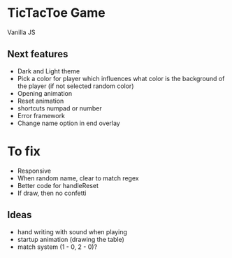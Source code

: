 # TicTacToe Game
Vanilla JS

## Next features
- Dark and Light theme
- Pick a color for player which influences what color is the background of the player (if not selected random color)
- Opening animation
- Reset animation
- shortcuts numpad or number
- Error framework
- Change name option in end overlay

# To fix
- Responsive
- When random name, clear to match regex
- Better code for handleReset
- If draw, then no confetti


## Ideas
- hand writing with sound when playing
- startup animation (drawing the table)
- match system (1 - 0, 2 - 0)?